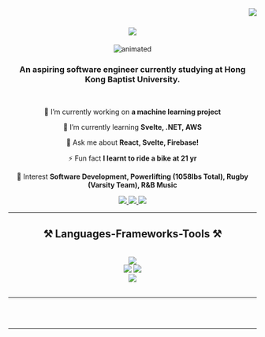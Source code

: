 <img align="right" src="https://visitor-badge.laobi.icu/badge?page_id=cdfelixj.cdfelixj" />



<h1 align="center">
    <img src="https://readme-typing-svg.herokuapp.com/?font=Righteous&size=35&center=true&vCenter=true&width=500&height=70&duration=2000&lines=Hello+There!+👋;+I'm+Felix+Pangestu!;" />
</h1>

<p align="center">
  <img src="https://github.com/user-attachments/assets/837d4b81-784d-4037-a7d3-57968f278002)" alt="animated" />
</p>

<h3 align="center">An aspiring software engineer currently studying at Hong Kong Baptist University.</h3>

<br/>

<div align="center">
 
 🔭 I’m currently working on **a machine learning project**
 
 🌱 I’m currently learning **Svelte, .NET, AWS**

 💬 Ask me about **React, Svelte, Firebase!**

 ⚡ Fun fact **I learnt to ride a bike at 21 yr**
 
 🎈 Interest **Software Development, Powerlifting (1058lbs Total), Rugby (Varsity Team), R&B Music**

 </div>
 
<div align="center"> 
  <a href="mailto:cd.felixj@gmail.com">
    <img src="https://img.shields.io/badge/Gmail-333333?style=for-the-badge&logo=gmail&logoColor=red" />
  </a>
  <a href="https://www.linkedin.com/in/jfelixpangestu/" target="_blank">
    <img src="https://img.shields.io/badge/LinkedIn-0077B5?style=for-the-badge&logo=linkedin&logoColor=white" target="_blank" />
  </a>
  <a href="https://cdfelixj.netlify.app/" target="_blank">
     <img src="https://img.shields.io/badge/Portfolio-FF5722?style=for-the-badge&logo=todoist&logoColor=white" target="_blank" /> <!-- sqlite, safari, google-chrome are other good icon options -->
  </a>
</div>

 <hr/>
 
<h2 align="center">⚒️ Languages-Frameworks-Tools ⚒️</h2>
<br/>
<div align="center">
    <img src="https://skillicons.dev/icons?i=python,c,cs,java,c,r" /><br>
    <img src="https://skillicons.dev/icons?i=react,bootstrap,svelte,nextjs,html,css,js,ts,nodejs,express,flask tailwind,dotnet" />
    <img src="https://skillicons.dev/icons?i=aws,azure,firebase,mongodb,mysql" /><br>
    <img src="https://skillicons.dev/icons?i=vscode,visualstudio,github,git ps,tailwind,r" />
</div>

<br/>
<hr/>


<br/><br/>

<hr/>

<br/>

<br/>
